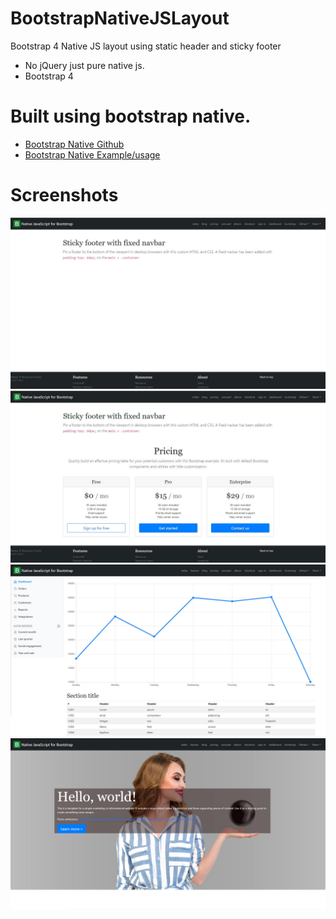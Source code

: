 # BootstrapNativeJSLayout
Bootstrap 4 Native JS layout using static header and sticky footer
* No jQuery just pure native js.
* Bootstrap 4

# Built using bootstrap native. 
* [Bootstrap Native Github](https://github.com/thednp/bootstrap.native)
* [Bootstrap Native Example/usage](http://thednp.github.io/bootstrap.native/)

# Screenshots
![Sticky Footer Static Nav](https://raw.githubusercontent.com/MrRedBeard/BootstrapNativeJSLayout/master/screenshots/1.JPG)
![Pricing Layout Example](https://raw.githubusercontent.com/MrRedBeard/BootstrapNativeJSLayout/master/screenshots/2.JPG)
![Dashboard Example](https://raw.githubusercontent.com/MrRedBeard/BootstrapNativeJSLayout/master/screenshots/3.JPG)
![Banner Example](https://raw.githubusercontent.com/MrRedBeard/BootstrapNativeJSLayout/master/screenshots/4.JPG)
